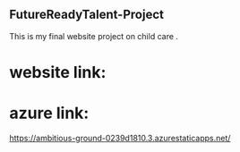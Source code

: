 ## FutureReadyTalent-Project
This is my final website project on child care .
# website link:

# azure link:
https://ambitious-ground-0239d1810.3.azurestaticapps.net/
